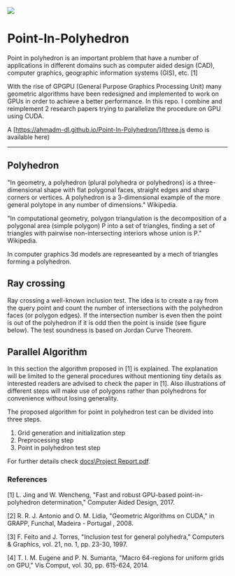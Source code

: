 ![](docs/record.gif)

# Point-In-Polyhedron

Point in polyhedron is an important problem that have a number of applications in different domains such as computer aided design (CAD), computer graphics, geographic information systems (GIS), etc. [1]

With the rise of GPGPU (General Purpose Graphics Processing Unit) many geometric algorithms have been redesigned and implemented to work on GPUs in order to achieve a better performance. In this repo. I combine and reimplement 2 research papers trying to parallelize the procedure on GPU using CUDA.

A [https://ahmadm-dl.github.io/Point-In-Polyhedron/](three.js demo is available here)

---

## Polyhedron

"In geometry, a polyhedron (plural polyhedra or polyhedrons) is a three-dimensional shape with flat polygonal faces, straight edges and sharp corners or vertices. A polyhedron is a 3-dimensional example of the more general polytope in any number of dimensions." Wikipedia.

"In computational geometry, polygon triangulation is the decomposition of a polygonal area (simple polygon) P into a set of triangles, finding a set of triangles with pairwise non-intersecting interiors whose union is P." Wikipedia.

In computer graphics 3d models are represeanted by a mech of triangles forming a polyhedron.

## Ray crossing

Ray crossing a well-known inclusion test. The idea is to create a ray from the query point and count the number of intersections with the polyhedron faces (or polygon edges). If the intersection number is even then the point is out of the polyhedron if it is odd then the point is inside (see figure below). The test soundness is based on Jordan Curve Theorem.

## Parallel Algorithm

In this section the algorithm proposed in [1] is explained. The explanation will be limited to the general procedures without mentioning tiny details as interested readers are advised to check the paper in [1]. Also illustrations of different steps will make use of polygons rather than polyhedrons for convenience without losing generality.

The proposed algorithm for point in polyhedron test can be divided into three steps.

 1. Grid generation and initialization step
 2. Preprocessing step
 3. Point in polyhedron test step

For further details check [docs\Project Report.pdf](report).

### References

[1]	L. Jing and W. Wencheng, "Fast and robust GPU-based point-in-polyhedron determination," Computer Aided Design, 2017.

[2]	R. R. J. Antonio and O. M. Lidia, "Geometric Algorithms on CUDA," in GRAPP, Funchal, Madeira - Portugal , 2008.

[3]	F. Feito and J. Torres, "Inclusion test for general polyhedra," Computers & Graphics, vol. 21, no. 1, pp. 23-30, 1997.

[4]	T. I. M. Eugene and P. N. Sumanta, "Macro 64-regions for uniform grids on GPU," Vis Comput, vol. 30, pp. 615-624, 2014.
